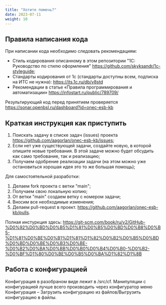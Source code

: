 ```yaml
---
title: "Хотите помочь?"
date: 2023-07-11
weight: 10
---
```

## Правила написания кода

При написании кода необходимо следовать рекомендациям:

- Стиль кодирования описанному в этом репозитории "1С: Руководство по стилю оформления" <https://github.com/skyksandr/1c-styleguide>;
- Стандарты кодирования от 1с (стандарты доступны всем, подписка на ИТС не нужна): <https://its.1c.ru/db/v8std>
- Рекомендации в статье «Правила программирования и автоматизации» <https://infostart.ru/public/789709/>

Результирующий код перед принятием проверяется <https://sonar.openbsl.ru/dashboard?id=onec-esb-kb>

## Краткая инструкция как приступить

1. Поискать задачу в списке задач (issues) проекта <https://github.com/aagorlan/onec-esb-kb/issues>;
2. Если нет уже существующей задачи, создайте новую, в которой опишите новые требования. В этой задаче можно будет обсудить как само требование, так и реализацию;
3. Получаем одобрение реализации задачи (на этом можно уже остановиться хорошая идея это то же большая помощь);

Для самостоятельной разработки:

1. Делаем fork проекта с ветки "main";
2. Получаем свою локальную копию;
3. От ветки "main" создаем ветку с номером задачи;
4. Вносим все необходимые изменения;
5. Делаем pull-request в проект. <https://github.com/aagorlan/onec-esb-kb/pulls>.

Полная инстуркция здесь: <https://git-scm.com/book/ru/v2/GitHub-%D0%92%D0%BD%D0%B5%D1%81%D0%B5%D0%BD%D0%B8%D0%B5-%D1%81%D0%BE%D0%B1%D1%81%D1%82%D0%B2%D0%B5%D0%BD%D0%BD%D0%BE%D0%B3%D0%BE-%D0%B2%D0%BA%D0%BB%D0%B0%D0%B4%D0%B0-%D0%B2-%D0%BF%D1%80%D0%BE%D0%B5%D0%BA%D1%82%D1%8B>

## Работа с конфигурацией

Конфигурация в разобраном виде лежит в /src/cf. Манипуляции с конфигурацией лучше всего производить через конфигуратор меню Конфигурация – Загрузить конфигурацию из файлов/Выгрузить конфигурацию в файлы.
